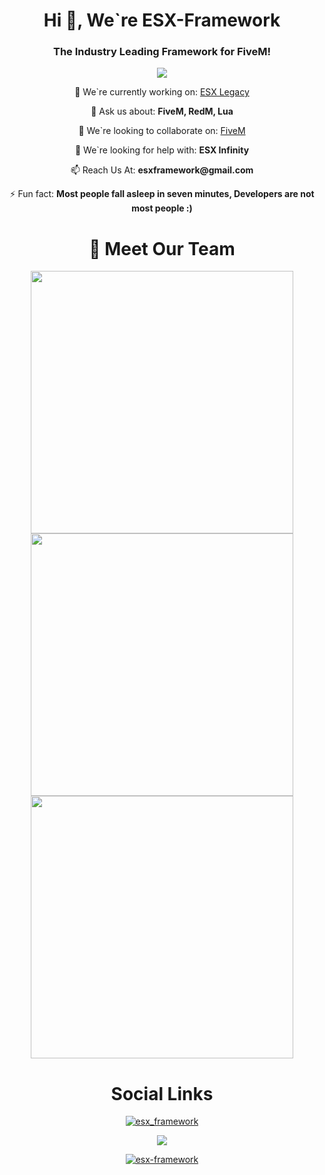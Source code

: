 <h1 align="center">Hi 👋, We`re ESX-Framework</h1>
<h3 align="center">The Industry Leading Framework for FiveM!</h3>

<p align="center"><img src="https://docs.esx-framework.org/severcount.svg"/></p>
<p align="center">
🔭 We`re currently working on: <a href=https://github.com/esx-framework/esx-legacy>ESX Legacy</a>
</p>
<p align="center">
💬 Ask us about: <b>FiveM, RedM, Lua</b>
</p>
<p align="center">
👯 We`re looking to collaborate on: <a href=https://forum.cfx.re>FiveM</a>
</p>
<p align="center">
🤝 We`re looking for help with: <b>ESX Infinity</b>
</p>
<p align="center">
📫 Reach Us At: <b>esxframework@gmail.com</b>
</p>
<p align="center">
⚡ Fun fact: <b>Most people fall asleep in seven minutes, Developers are not most people :)</b>
</p>

<h1 align="center">👋 Meet Our Team</h1>

<p align="center">
 <a href=https://github.com/Mycroft-Studios><img width="420" src=https://github-readme-stats.vercel.app/api?username=Mycroft-Studios&count_private=true&show_icons=true&title_color=378cbf&text_color=ffffff&icon_color=378cbf&hide_border=true&bg_color=282a36&layout=compact&hide_title=false&hide_rank=false><a>
 <a href=https://github.com/benzo00><img width="420" src=https://github-readme-stats.vercel.app/api?username=Benzo00&count_private=true&show_icons=true&title_color=378cbf&text_color=ffffff&icon_color=378cbf&hide_border=true&bg_color=282a36&layout=compact&hide_title=false&hide_rank=false><a>
 <a href=https://github.com/xorzo1><img width="420" src=https://github-readme-stats.vercel.app/api?username=xorzo1&count_private=true&show_icons=true&title_color=378cbf&text_color=ffffff&icon_color=378cbf&hide_border=true&bg_color=282a36&layout=compact&hide_title=false&hide_rank=false><a>
</p>

<h1 align="center">Social Links</h1>
<p align="center"> <a href="https://twitter.com/esx_framework" target="blank"><img src="https://img.shields.io/twitter/follow/esx_framework?logo=twitter&style=for-the-badge" alt="esx_framework" /></a> </p>

<a href="https://discord.gg/5aDzMJs84D" target="blank"><p align="center"> <img src="https://img.shields.io/badge/Discord-378cbf?style=for-the-badge&logo=discord&logoColor=white" /> </p> </a>
<a href="https://patreon.com/esx" target="blank"><p align="center"> <img src="https://img.shields.io/badge/Patreon-378cbf?style=for-the-badge&logo=patreon&logoColor=white" alt="esx-framework" /> </p> </a>
